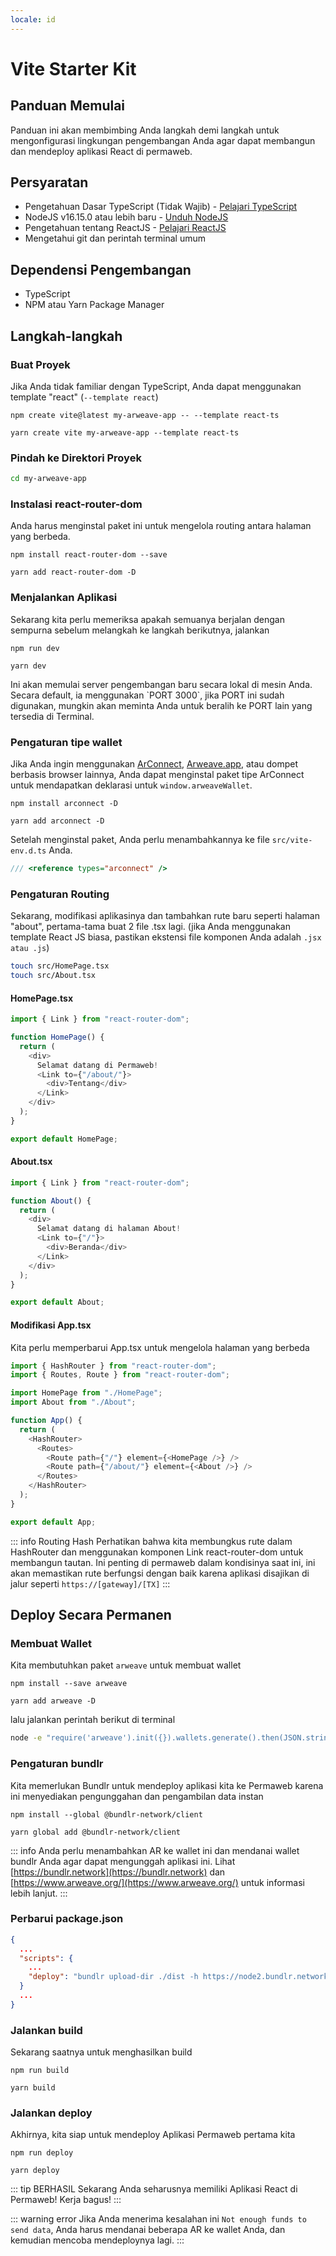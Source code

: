 ```yaml
---
locale: id
---
```


# Vite Starter Kit

## Panduan Memulai

Panduan ini akan membimbing Anda langkah demi langkah untuk mengonfigurasi lingkungan pengembangan Anda agar dapat membangun dan mendeploy aplikasi React di permaweb.

## Persyaratan

- Pengetahuan Dasar TypeScript (Tidak Wajib) - [Pelajari TypeScript](https://www.typescriptlang.org/docs/)
- NodeJS v16.15.0 atau lebih baru - [Unduh NodeJS](https://nodejs.org/en/download/)
- Pengetahuan tentang ReactJS - [Pelajari ReactJS](https://reactjs.org/)
- Mengetahui git dan perintah terminal umum

## Dependensi Pengembangan

- TypeScript
- NPM atau Yarn Package Manager

## Langkah-langkah

### Buat Proyek

Jika Anda tidak familiar dengan TypeScript, Anda dapat menggunakan template "react" (`--template react`)

<CodeGroup>
  <CodeGroupItem title="NPM">
  
```console:no-line-numbers
npm create vite@latest my-arweave-app -- --template react-ts
```

  </CodeGroupItem>
  <CodeGroupItem title="YARN">
  
```console:no-line-numbers
yarn create vite my-arweave-app --template react-ts
```

  </CodeGroupItem>
</CodeGroup>

### Pindah ke Direktori Proyek

```sh
cd my-arweave-app
```


### Instalasi react-router-dom

Anda harus menginstal paket ini untuk mengelola routing antara halaman yang berbeda.

<CodeGroup>
  <CodeGroupItem title="NPM">
  
```console:no-line-numbers
npm install react-router-dom --save
```

  </CodeGroupItem>
  <CodeGroupItem title="YARN">
  
```console:no-line-numbers
yarn add react-router-dom -D
```

  </CodeGroupItem>
</CodeGroup>


### Menjalankan Aplikasi

Sekarang kita perlu memeriksa apakah semuanya berjalan dengan sempurna sebelum melangkah ke langkah berikutnya, jalankan
<CodeGroup>
<CodeGroupItem title="NPM">

```console:no-line-numbers
npm run dev
```

  </CodeGroupItem>
  <CodeGroupItem title="YARN">
  
```console:no-line-numbers
yarn dev
```

  </CodeGroupItem>
</CodeGroup>
Ini akan memulai server pengembangan baru secara lokal di mesin Anda. Secara default, ia menggunakan `PORT 3000`, jika PORT ini sudah digunakan,
mungkin akan meminta Anda untuk beralih ke PORT lain yang tersedia di Terminal.


### Pengaturan tipe wallet

Jika Anda ingin menggunakan [ArConnect](https://arconnect.io), [Arweave.app](https://arweave.app), atau dompet berbasis browser lainnya, Anda dapat menginstal paket tipe ArConnect untuk mendapatkan deklarasi untuk `window.arweaveWallet`.
<CodeGroup>
<CodeGroupItem title="NPM">

```console:no-line-numbers
npm install arconnect -D
```

  </CodeGroupItem>
  <CodeGroupItem title="YARN">
  
```console:no-line-numbers
yarn add arconnect -D
```

  </CodeGroupItem>
</CodeGroup>

Setelah menginstal paket, Anda perlu menambahkannya ke file `src/vite-env.d.ts` Anda.

```ts
/// <reference types="arconnect" />
```

### Pengaturan Routing

Sekarang, modifikasi aplikasinya dan tambahkan rute baru seperti halaman "about", pertama-tama buat 2 file .tsx lagi. (jika Anda menggunakan template React JS biasa, pastikan ekstensi file komponen Anda adalah `.jsx atau .js`)

```sh
touch src/HomePage.tsx
touch src/About.tsx
```

#### HomePage.tsx

```ts
import { Link } from "react-router-dom";

function HomePage() {
  return (
    <div>
      Selamat datang di Permaweb!
      <Link to={"/about/"}>
        <div>Tentang</div>
      </Link>
    </div>
  );
}

export default HomePage;
```

#### About.tsx

```ts
import { Link } from "react-router-dom";

function About() {
  return (
    <div>
      Selamat datang di halaman About!
      <Link to={"/"}>
        <div>Beranda</div>
      </Link>
    </div>
  );
}

export default About;
```

#### Modifikasi App.tsx

Kita perlu memperbarui App.tsx untuk mengelola halaman yang berbeda

```ts
import { HashRouter } from "react-router-dom";
import { Routes, Route } from "react-router-dom";

import HomePage from "./HomePage";
import About from "./About";

function App() {
  return (
    <HashRouter>
      <Routes>
        <Route path={"/"} element={<HomePage />} />
        <Route path={"/about/"} element={<About />} />
      </Routes>
    </HashRouter>
  );
}

export default App;
```

::: info Routing Hash
Perhatikan bahwa kita membungkus rute dalam HashRouter dan menggunakan komponen Link react-router-dom untuk membangun tautan.
Ini penting di permaweb dalam kondisinya saat ini, ini akan memastikan rute berfungsi dengan baik karena aplikasi disajikan di jalur seperti `https://[gateway]/[TX]`
:::

## Deploy Secara Permanen

### Membuat Wallet

Kita membutuhkan paket `arweave` untuk membuat wallet

<CodeGroup>
<CodeGroupItem title="NPM">

```console:no-line-numbers
npm install --save arweave
```

  </CodeGroupItem>
  <CodeGroupItem title="YARN">
  
```console:no-line-numbers
yarn add arweave -D
```

  </CodeGroupItem>
</CodeGroup>

lalu jalankan perintah berikut di terminal

```sh
node -e "require('arweave').init({}).wallets.generate().then(JSON.stringify).then(console.log.bind(console))" > wallet.json
```

### Pengaturan bundlr

Kita memerlukan Bundlr untuk mendeploy aplikasi kita ke Permaweb karena ini menyediakan pengunggahan dan pengambilan data instan

<CodeGroup>
  <CodeGroupItem title="NPM">
  
```console:no-line-numbers
npm install --global @bundlr-network/client
```

  </CodeGroupItem>
  <CodeGroupItem title="YARN">
  
```console:no-line-numbers
yarn global add @bundlr-network/client
```

  </CodeGroupItem>
</CodeGroup>

::: info
Anda perlu menambahkan AR ke wallet ini dan mendanai wallet bundlr Anda agar dapat mengunggah aplikasi ini. Lihat [https://bundlr.network](https://bundlr.network) dan [https://www.arweave.org/](https://www.arweave.org/) untuk informasi lebih lanjut.
:::

### Perbarui package.json

```json
{
  ...
  "scripts": {
    ...
    "deploy": "bundlr upload-dir ./dist -h https://node2.bundlr.network --wallet ./wallet.json -c arweave --index-file index.html --no-confirmation"
  }
  ...
}
```

### Jalankan build

Sekarang saatnya untuk menghasilkan build

<CodeGroup>
  <CodeGroupItem title="NPM">
  
```console:no-line-numbers
npm run build
```

  </CodeGroupItem>
  <CodeGroupItem title="YARN">
  
```console:no-line-numbers
yarn build
```

  </CodeGroupItem>
</CodeGroup>

### Jalankan deploy
Akhirnya, kita siap untuk mendeploy Aplikasi Permaweb pertama kita

<CodeGroup>
  <CodeGroupItem title="NPM">
  
```console:no-line-numbers
npm run deploy
```

  </CodeGroupItem>
  <CodeGroupItem title="YARN">
  
```console:no-line-numbers
yarn deploy
```

  </CodeGroupItem>
</CodeGroup>

::: tip BERHASIL
Sekarang Anda seharusnya memiliki Aplikasi React di Permaweb! Kerja bagus!
:::

::: warning error
Jika Anda menerima kesalahan ini `Not enough funds to send data`, Anda harus mendanai beberapa AR ke wallet Anda, dan kemudian mencoba mendeploynya lagi.
:::
